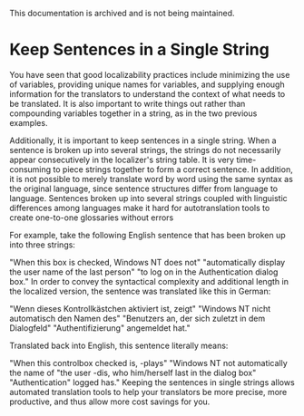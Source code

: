 This documentation is archived and is not being maintained.

# Keep Sentences in a Single String

You have seen that good localizability practices include minimizing the use of variables, providing unique names for variables, and supplying enough information for the translators to understand the context of what needs to be translated. It is also important to write things out rather than compounding variables together in a string, as in the two previous examples.

Additionally, it is important to keep sentences in a single string. When a sentence is broken up into several strings, the strings do not necessarily appear consecutively in the localizer's string table. It is very time-consuming to piece strings together to form a correct sentence. In addition, it is not possible to merely translate word by word using the same syntax as the original language, since sentence structures differ from language to language. Sentences broken up into several strings coupled with linguistic differences among languages make it hard for autotranslation tools to create one-to-one glossaries without errors

For example, take the following English sentence that has been broken up into three strings:

"When this box is checked, Windows NT does not"
"automatically display the user name of the last person"
"to log on in the Authentication dialog box."
In order to convey the syntactical complexity and additional length in the localized version, the sentence was translated like this in German:

"Wenn dieses Kontrollkästchen aktiviert ist, zeigt"
"Windows NT nicht automatisch den Namen des"
"Benutzers an, der sich zuletzt in dem Dialogfeld"
"Authentifizierung" angemeldet hat."

Translated back into English, this sentence literally means:

"When this controlbox checked is, -plays"
"Windows NT not automatically the name of
"the user -dis, who him/herself last in the dialog box"
"Authentication" logged has."
Keeping the sentences in single strings allows automated translation tools to help your translators be more precise, more productive, and thus allow more cost savings for you.


